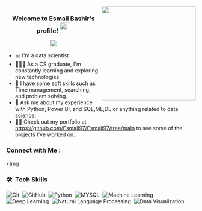 
<img width="250" align="right" src="https://indoanalytica.com/static/images/data-science-2.gif">

<h3 align="center">
  Welcome to Esmail Bashir's profile!
  <img src="https://cdn-icons-png.flaticon.com/512/2821/2821637.png" width="28">
</h3>

<!-- Typing SVG by DenverCoder1 - https://github.com/DenverCoder1/readme-typing-svg -->
<p align="center">
  <a href="https://github.com/DenverCoder1/readme-typing-svg"><img src="https://readme-typing-svg.herokuapp.com/?lines=%20Marketing%20Data%20Scientist;%20Every%20Day%20is%20a%20learning%20day&font=Fira%20Code&center=true&width=440&height=45&color=ecb306&vCenter=true&size=22"></a>
</p> 

- 📊 I'm a data scientist
- 👨🏻‍💻 As a CS graduate, I'm constantly learning and exploring new technologies.
- 🧠 I have some soft skills such as Time management, searching, and problem solving.
- 💬 Ask me about my experience with Python, Power BI, and SQL,ML,DL or anything related to data science.
- 👨‍💻 Check out my portfolio at https://github.com/Esmail97/Esmail97/tree/main to see some of the projects I've worked on.


### Connect with Me :

<a href="https://www.linkedin.com/in/esmail-bashir/" target="_blank"><img </a>

### 🛠 &nbsp;Tech Skills
![Git](https://img.shields.io/badge/-Git-05122A?style=flat&logo=git)&nbsp;
![GitHub](https://img.shields.io/badge/-GitHub-05122A?style=flat&logo=github)&nbsp;
![Python](https://img.shields.io/badge/-Python-05122A?style=flat&logo=Python)&nbsp;
![MYSQL](https://img.shields.io/badge/-MYSQL-05122A?style=flat&logo=MYSQL)&nbsp;
![Machine Learning](https://img.shields.io/badge/-ML-05122A?style=flat&logo=ML)&nbsp;
![Deep Learning](https://img.shields.io/badge/-DL-05122A?style=flat&logo=DL)&nbsp;
![Natural Language Processing](https://img.shields.io/badge/-NLP-05122A?style=flat&logo=NLP)&nbsp;
![Data Visualization](https://img.shields.io/badge/-Visualization-05122A?style=flat&logo=Visualization)&nbsp;


